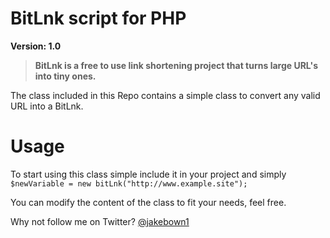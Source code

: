 BitLnk script for PHP
===========

**Version: 1.0**

> **BitLnk is a free to use link shortening project that turns large URL's into tiny ones.**

The class included in this Repo contains a simple class to convert any valid URL into a BitLnk.

Usage
=====

To start using this class simple include it in your project and simply `$newVariable = new bitLnk("http://www.example.site");`

You can modify the content of the class to fit your needs, feel free. 


Why not follow me on Twitter? [@jakebown1](https://twitter.com/JakeBown1)
